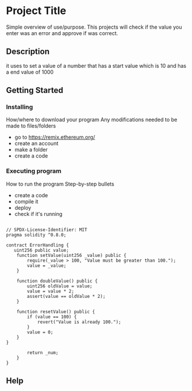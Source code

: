 # Project Title

Simple overview of use/purpose.
This projects will check if the value you enter was an error and approve if was correct.  

## Description

it uses to set a value of a number that has a start value which is 10 and has a end value of 1000

## Getting Started

### Installing
 How/where to download your program
 Any modifications needed to be made to files/folders
* go to https://remix.ethereum.org/
* create an account
* make a folder
* create a code

### Executing program

How to run the program
  Step-by-step bullets
* create a code
* compile it
* deploy
* check if it's running
```

// SPDX-License-Identifier: MIT
pragma solidity ^0.8.0;

contract ErrorHandling {
   uint256 public value;    
    function setValue(uint256 _value) public {
        require(_value > 100, "Value must be greater than 100.");
        value = _value;
    }

    function doubleValue() public {
        uint256 oldValue = value;
        value = value * 2;
        assert(value == oldValue * 2);
    }
    
    function resetValue() public {
        if (value == 100) {
            revert("Value is already 100.");
        }
        value = 0;
    }
}

        return _num;
    }
}
```

## Help

